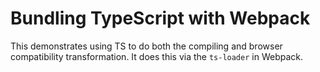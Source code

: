 # Bundling TypeScript with Webpack

This demonstrates using TS to do both the compiling and browser compatibility
transformation. It does this via the `ts-loader` in Webpack.
